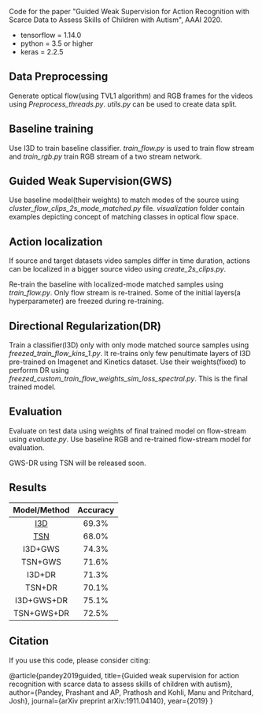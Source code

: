 Code for the paper "Guided Weak Supervision for Action Recognition with Scarce Data to Assess Skills of Children with Autism", AAAI 2020.

- tensorflow = 1.14.0
- python = 3.5 or higher
- keras = 2.2.5

## Data Preprocessing
Generate optical flow(using TVL1 algorithm) and RGB frames for the videos using *Preprocess_threads.py*. *utils.py* can be used to create data split.

## Baseline training
Use I3D to train baseline classifier. *train_flow.py* is used to train flow stream and *train_rgb.py* train RGB stream of a two stream network.

## Guided Weak Supervision(GWS)
Use baseline model(their weights) to match modes of the source using *cluster_flow_clips_2s_mode_matched.py* file.
*visualization* folder contain examples depicting concept of matching classes in optical flow space.

## Action localization
If source and target datasets video samples differ in time duration, actions can be localized in a bigger source video using 
*create_2s_clips.py*.

Re-train the baseline with localized-mode matched samples using *train_flow.py*. Only flow stream is re-trained. Some of the
initial layers(a hyperparameter) are freezed during re-training.

## Directional Regularization(DR)
Train a classifier(I3D) only with only mode matched source samples using *freezed_train_flow_kins_1.py*. It re-trains only 
few penultimate layers of I3D pre-trained on Imagenet and Kinetics dataset. Use their weights(fixed) to perforrm DR using *freezed_custom_train_flow_weights_sim_loss_spectral.py*. This is the final trained model.

## Evaluation
Evaluate on test data using weights of final trained model on flow-stream using *evaluate.py*. Use baseline RGB and re-trained flow-stream model
for evaluation.

GWS-DR using TSN will be released soon.

## Results
| Model/Method | Accuracy |
| :---:         |     :---:      |          
| [I3D](https://arxiv.org/pdf/1705.07750.pdf)   | 69.3%    | 
| [TSN](https://wanglimin.github.io/papers/WangXWQLTV_ECCV16.pdf)    |   68.0%     | 
| I3D+GWS    |  74.3%     | 
| TSN+GWS    | 71.6%  | 
| I3D+DR     | 71.3%  | 
| TSN+DR      | 70.1% | 
| I3D+GWS+DR    | 75.1% | 
| TSN+GWS+DR      | 72.5% | 

## Citation
If you use this code, please consider citing:

@article{pandey2019guided,
  title={Guided weak supervision for action recognition with scarce data to assess skills of children with autism},
  author={Pandey, Prashant and AP, Prathosh and Kohli, Manu and Pritchard, Josh},
  journal={arXiv preprint arXiv:1911.04140},
  year={2019}
}
